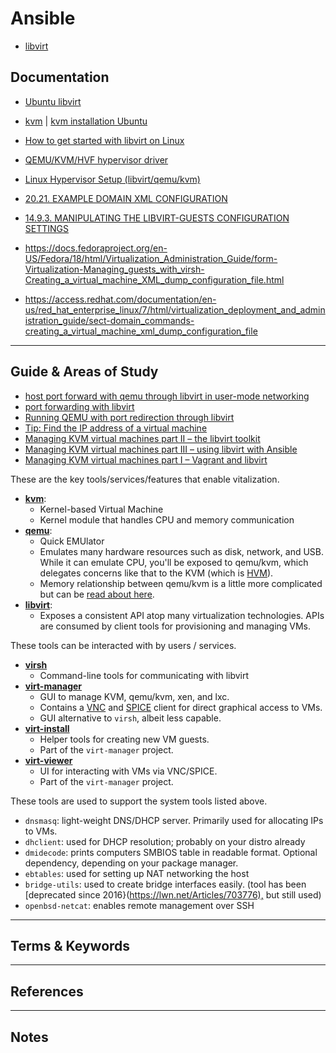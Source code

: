 Ansible 
========

- [libvirt](https://libvirt.org/)

Documentation
-------------

- [Ubuntu libvirt](https://ubuntu.com/server/docs/virtualization-libvirt)
- [kvm](https://wiki.ubuntu.com/kvm)  | [kvm installation Ubuntu](https://help.ubuntu.com/community/KVM/Installation)
- [How to get started with libvirt on Linux](https://rabexc.org/posts/how-to-get-started-with-libvirt-on)
- [QEMU/KVM/HVF hypervisor driver](https://libvirt.org/drvqemu.html#xmlconfig)
- [Linux Hypervisor Setup (libvirt/qemu/kvm)](https://octetz.com/docs/2020/2020-05-06-linux-hypervisor-setup/)
- [20.21. EXAMPLE DOMAIN XML CONFIGURATION](https://access.redhat.com/documentation/en-us/red_hat_enterprise_linux/6/html/virtualization_administration_guide/section-libvirt-dom-xml-example)
- [14.9.3. MANIPULATING THE LIBVIRT-GUESTS CONFIGURATION SETTINGS](https://access.redhat.com/documentation/en-us/red_hat_enterprise_linux/6/html/virtualization_administration_guide/sub-sect-shutting_down_rebooting_and_force_shutdown_of_a_guest_virtual_machine-manipulating_the_libvirt_guests_configuration_settings)

- https://docs.fedoraproject.org/en-US/Fedora/18/html/Virtualization_Administration_Guide/form-Virtualization-Managing_guests_with_virsh-Creating_a_virtual_machine_XML_dump_configuration_file.html
- https://access.redhat.com/documentation/en-us/red_hat_enterprise_linux/7/html/virtualization_deployment_and_administration_guide/sect-domain_commands-creating_a_virtual_machine_xml_dump_configuration_file

-----------------------------------------------------------------------------------------------------

Guide & Areas of Study
-----------------------

- [host port forward with qemu through libvirt in user-mode networking](https://serverfault.com/questions/890520/host-port-forward-with-qemu-through-libvirt-in-user-mode-networking)
- [port forwarding with libvirt](https://serverfault.com/questions/720153/port-forwarding-with-libvirt)
- [Running QEMU with port redirection through libvirt](https://snippets.webaware.com.au/howto/running-qemu-with-port-redirection-through-libvirt/)
- [Tip: Find the IP address of a virtual machine](https://rwmj.wordpress.com/2010/10/26/tip-find-the-ip-address-of-a-virtual-machine/)
- [Managing KVM virtual machines part II – the libvirt toolkit](https://leftasexercise.com/2020/05/18/managing-kvm-virtual-machines-part-ii-the-libvirt-toolkit/)
- [Managing KVM virtual machines part III – using libvirt with Ansible](https://leftasexercise.com/2020/05/22/managing-kvm-virtual-machines-part-iii-using-libvirt-with-ansible/)
- [Managing KVM virtual machines part I – Vagrant and libvirt](https://leftasexercise.com/2020/05/15/managing-kvm-virtual-machines-part-i-vagrant-and-libvirt/)


These are the key tools/services/features that enable vitalization.

<ul>
<li><strong><a href="https://www.linux-kvm.org/page/Main_Page">kvm</a></strong>:
<ul>
<li>Kernel-based Virtual Machine</li>
<li>Kernel module that handles CPU and memory communication</li>
</ul>
</li>
<li><strong><a href="https://www.qemu.org">qemu</a></strong>:
<ul>
<li>Quick EMUlator</li>
<li>Emulates many hardware resources such as disk, network, and USB. While it can
emulate CPU, you'll be exposed to qemu/kvm, which delegates concerns like
that to the KVM (which is <a href="https://en.wikipedia.org/wiki/Hardware-assisted_virtualization">HVM</a>).</li>
<li>Memory relationship between qemu/kvm is a little more complicated but can
be <a href="https://www.linux-kvm.org/page/Memory">read about here</a>.</li>
</ul>
</li>
<li><strong><a href="https://libvirt.org">libvirt</a></strong>:
<ul>
<li>Exposes a consistent API atop many virtualization technologies. APIs are
consumed by client tools for provisioning and managing VMs.</li>
</ul>
</li>
</ul>

These tools can be interacted with by users / services.

<ul>
<li><strong><a href="https://libvirt.org/manpages/virsh.html">virsh</a></strong>
<ul>
<li>Command-line tools for communicating with libvirt</li>
</ul>
</li>
<li><strong><a href="https://virt-manager.org">virt-manager</a></strong>
<ul>
<li>GUI to manage KVM, qemu/kvm, xen, and lxc.</li>
<li>Contains a <a href="https://en.wikipedia.org/wiki/Virtual_Network_Computing">VNC</a>
and
<a href="https://en.wikipedia.org/wiki/Simple_Protocol_for_Independent_Computing_Environments">SPICE</a>
client for direct graphical access to VMs.</li>
<li>GUI alternative to <code>virsh</code>, albeit less capable.</li>
</ul>
</li>
<li><strong><a href="https://linux.die.net/man/1/virt-install">virt-install</a></strong>
<ul>
<li>Helper tools for creating new VM guests.</li>
<li>Part of the <code>virt-manager</code> project.</li>
</ul>
</li>
<li><strong><a href="https://linux.die.net/man/1/virt-viewer">virt-viewer</a></strong>
<ul>
<li>UI for interacting with VMs via VNC/SPICE.</li>
<li>Part of the <code>virt-manager</code> project.</li>
</ul>
</li>
</ul>

These tools are used to support the system tools listed above.


<ul>
<li><code>dnsmasq</code>: light-weight DNS/DHCP server. Primarily used for allocating IPs to
VMs.</li>
<li><code>dhclient</code>: used for DHCP resolution; probably on your distro already</li>
<li><code>dmidecode</code>: prints computers SMBIOS table in readable format. Optional
dependency, depending on your package manager.</li>
<li><code>ebtables</code>: used for setting up NAT networking the host</li>
<li><code>bridge-utils</code>: used to create bridge interfaces easily. (tool has been
[deprecated since 2016}(<a href="https://lwn.net/Articles/703776),">https://lwn.net/Articles/703776),</a> but still used)</li>
<li><code>openbsd-netcat</code>: enables remote management over SSH</li>
</ul>

-----------------------------------------------------------------------------------------------------

Terms & Keywords
----------------



-----------------------------------------------------------------------------------------------------

References
----------



-----------------------------------------------------------------------------------------------------

Notes
-----